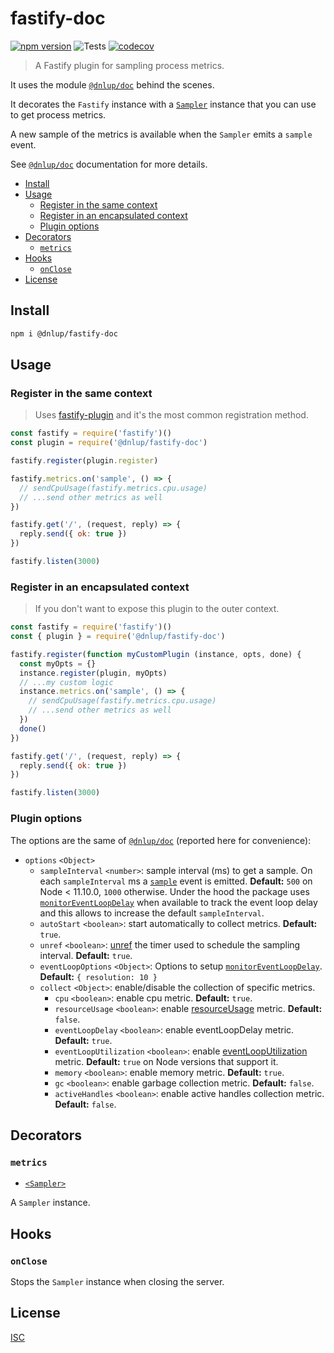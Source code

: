 # fastify-doc

[![npm version](https://badge.fury.io/js/%40dnlup%2Ffastify-doc.svg)](https://badge.fury.io/js/%40dnlup%2Ffastify-doc)
![Tests](https://github.com/dnlup/fastify-traps/workflows/Tests/badge.svg)
[![codecov](https://codecov.io/gh/dnlup/fastify-doc/branch/next/graph/badge.svg?token=EX89KNVVSY)](https://codecov.io/gh/dnlup/fastify-doc)

> A Fastify plugin for sampling process metrics.

It uses the module [`@dnlup/doc`](https://github.com/dnlup/doc) behind the scenes.

It decorates the `Fastify` instance with a [`Sampler`](https://github.com/dnlup/doc#class-docsampler)
instance that you can use to get process metrics.

A new sample of the metrics is available when the `Sampler` emits a `sample` event.

See [`@dnlup/doc`](https://github.com/dnlup/doc#class-docsampler)
documentation for more details.

<!-- toc -->

- [Install](#install)
- [Usage](#usage)
  * [Register in the same context](#register-in-the-same-context)
  * [Register in an encapsulated context](#register-in-an-encapsulated-context)
  * [Plugin options](#plugin-options)
- [Decorators](#decorators)
  * [`metrics`](#metrics)
- [Hooks](#hooks)
  * [`onClose`](#onclose)
- [License](#license)

<!-- tocstop -->

## Install

```bash
npm i @dnlup/fastify-doc
```

## Usage

### Register in the same context

> Uses [fastify-plugin](https://github.com/fastify/fastify-plugin) and it's the most common registration method.

```js
const fastify = require('fastify')()
const plugin = require('@dnlup/fastify-doc')

fastify.register(plugin.register)

fastify.metrics.on('sample', () => {
  // sendCpuUsage(fastify.metrics.cpu.usage)
  // ...send other metrics as well
})

fastify.get('/', (request, reply) => {
  reply.send({ ok: true })
})

fastify.listen(3000)
```

### Register in an encapsulated context

> If you don't want to expose this plugin to the outer context.

```js
const fastify = require('fastify')()
const { plugin } = require('@dnlup/fastify-doc')

fastify.register(function myCustomPlugin (instance, opts, done) {
  const myOpts = {}
  instance.register(plugin, myOpts)
  // ...my custom logic
  instance.metrics.on('sample', () => {
    // sendCpuUsage(fastify.metrics.cpu.usage)
    // ...send other metrics as well
  })
  done()
})

fastify.get('/', (request, reply) => {
  reply.send({ ok: true })
})

fastify.listen(3000)
```

### Plugin options

The options are the same of [`@dnlup/doc`](https://github.com/dnlup/doc#docoptions) (reported here for convenience):

* `options` `<Object>`
  * `sampleInterval` `<number>`: sample interval (ms) to get a sample. On each `sampleInterval` ms a [`sample`](#event-sample) event is emitted. **Default:** `500` on Node < 11.10.0, `1000` otherwise. Under the hood the package uses [`monitorEventLoopDelay`](https://nodejs.org/docs/latest-v12.x/api/perf_hooks.html#perf_hooks_perf_hooks_monitoreventloopdelay_options) when available to track the event loop delay and this allows to increase the default `sampleInterval`.
  * `autoStart` `<boolean>`: start automatically to collect metrics. **Default:** `true`.
  * `unref` `<boolean>`: [unref](https://nodejs.org/dist/latest-v12.x/docs/api/timers.html#timers_timeout_unref) the timer used to schedule the sampling interval. **Default:** `true`.
  * `eventLoopOptions` `<Object>`: Options to setup [`monitorEventLoopDelay`](https://nodejs.org/docs/latest-v12.x/api/perf_hooks.html#perf_hooks_perf_hooks_monitoreventloopdelay_options). **Default:** `{ resolution: 10 }`
  * `collect` `<Object>`: enable/disable the collection of specific metrics.
    * `cpu` `<boolean>`: enable cpu metric. **Default:** `true`.
    * `resourceUsage` `<boolean>`: enable [resourceUsage](https://nodejs.org/docs/latest-v12.x/api/process.html#process_process_resourceusage) metric. **Default:** `false`.
    * `eventLoopDelay` `<boolean>`: enable eventLoopDelay metric. **Default:** `true`.
    * `eventLoopUtilization` `<boolean>`: enable [eventLoopUtilization](https://nodejs.org/docs/latest-v14.x/api/perf_hooks.html#perf_hooks_performance_eventlooputilization_utilization1_utilization2) metric. **Default:** `true` on Node versions that support it.
    * `memory` `<boolean>`: enable memory metric. **Default:** `true`.
    * `gc` `<boolean>`: enable garbage collection metric. **Default:** `false`.
    * `activeHandles` `<boolean>`: enable active handles collection metric. **Default:** `false`.

## Decorators

### `metrics`

* [`<Sampler>`](https://github.com/dnlup/doc#class-docsampler)

A `Sampler` instance.

## Hooks

### `onClose`

Stops the `Sampler` instance when closing the server.

## License

[ISC](./LICENSE)
